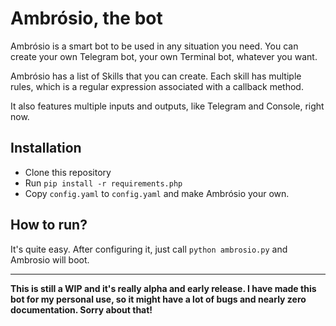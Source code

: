 # Ambrósio, the bot

Ambrósio is a smart bot to be used in any situation you need. You can create your own Telegram bot, your own Terminal bot, whatever you want. 

Ambrósio has a list of Skills that you can create. Each skill has multiple rules, which is a regular expression associated with a callback method.

It also features multiple inputs and outputs, like Telegram and Console, right now. 

## Installation

 * Clone this repository
 * Run `pip install -r requirements.php`
 * Copy `config.yaml` to `config.yaml` and make Ambrósio your own. 
 
## How to run?

It's quite easy. After configuring it, just call `python ambrosio.py` and Ambrosio will boot.

---

__This is still a WIP and it's really alpha and early release. I have made this bot for my personal use, so it might have a lot of bugs and nearly zero documentation. Sorry about that!__
